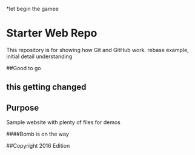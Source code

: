 *let begin the gamee

# Starter Web Repo

This repository is for showing how Git and GitHub work. rebase example, initial detail understanding 


##Good to go

## this getting changed

## Purpose

Sample website with plenty of files for demos

####Bomb is on the way

##Copyright 2016 Edition
